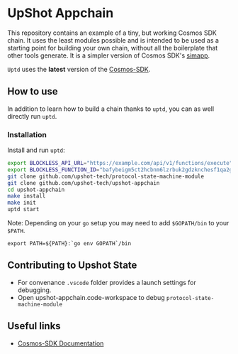 # UpShot Appchain

This repository contains an example of a tiny, but working Cosmos SDK chain.
It uses the least modules possible and is intended to be used as a starting point for building your own chain, without all the boilerplate that other tools generate. It is a simpler version of Cosmos SDK's [simapp](https://github.com/cosmos/cosmos-sdk/tree/main/simapp).

`Uptd` uses the **latest** version of the [Cosmos-SDK](https://github.com/cosmos/cosmos-sdk).

## How to use

In addition to learn how to build a chain thanks to `uptd`, you can as well directly run `uptd`.

### Installation

Install and run `uptd`:

```sh
export BLOCKLESS_API_URL="https://example.com/api/v1/functions/execute"
export BLOCKLESS_FUNCTION_ID="bafybeigm5ct2hcbnm6lzrbuk2gdzknchesf1qa2gsioe4wdbfcxsunbrpy"
git clone github.com/upshot-tech/protocol-state-machine-module
git clone github.com/upshot-tech/upshot-appchain
cd upshot-appchain
make install
make init
uptd start
```

Note: Depending on your `go` setup you may need to add `$GOPATH/bin` to your `$PATH`.

```
export PATH=${PATH}:`go env GOPATH`/bin
```

## Contributing to Upshot State

* For convenance `.vscode` folder provides a launch settings for debugging. 
* Open upshot-appchain.code-workspace to debug  `protocol-state-machine-module`

## Useful links

* [Cosmos-SDK Documentation](https://docs.cosmos.network/)
